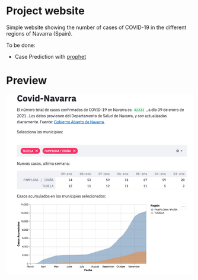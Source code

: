 # Project website
Simple website showing the number of cases of COVID-19 in the different regions of Navarra (Spain).

To be done:

- Case Prediction with [prophet](https://facebook.github.io/prophet/docs/quick_start.html)

# Preview
![Preview image](https://github.com/pipegalera/covid_navarra/blob/main/images/preview.png)
